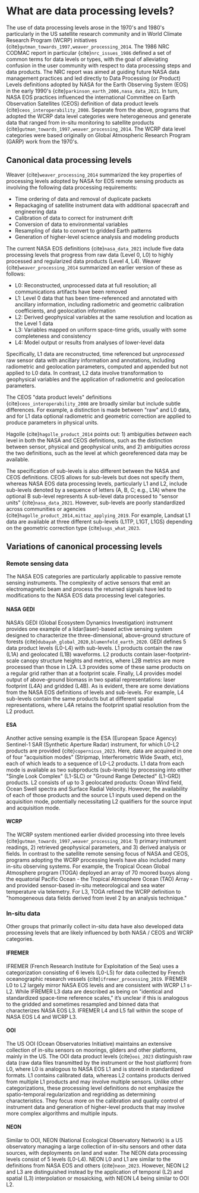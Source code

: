 # What are data processing levels?

The use of data processing levels arose in the 1970's and 1980's particularly in the US satellite research community and in World Climate Research Program (WCRP) initiatives {cite}`gutman_towards_1997,weaver_processing_2014`. The 1986 NRC CODMAC report in particular {cite}`nrc_issues_1986` defined a set of common terms for data levels or types, with the goal of alleviating confusion in the user community with respect to data processing steps and data products. The NRC report was aimed at guiding future NASA data management practices and led directly to Data Processing (or Product) Levels definitions adopted by NASA for the Earth Observing System (EOS) in the early 1990's {cite}`parkinson_earth_2006,nasa_data_2021`. In turn, NASA EOS practices influenced the international Committee on Earth Observation Satellites (CEOS) definition of data product levels {cite}`ceos_interoperability_2008`. Separate from the above, programs that adopted the WCRP data level categories were heterogeneous and generate data that ranged from in-situ monitoring to satellite products {cite}`gutman_towards_1997,weaver_processing_2014`. The WCRP data level categories were based originally on Global Atmospheric Research Program (GARP) work from the 1970's.


## Canonical data processing levels

Weaver {cite}`weaver_processing_2014` summarized the key properties of processing levels adopted by NASA for EOS remote sensing products as involving the following data processing requirements:

- Time ordering of data and removal of duplicate packets
- Repackaging of satellite instrument data with additional spacecraft and engineering data
- Calibration of data to correct for instrument drift
- Conversion of data to environmental variables
- Resampling of data to convert to gridded Earth patterns
- Generation of higher-level science analysis and modeling products

The current NASA EOS definitions {cite}`nasa_data_2021` include five data processing levels that progress from raw data (Level 0, L0) to highly processed and regularized data products (Level 4, L4). Weaver {cite}`weaver_processing_2014` summarized an earlier version of these as follows:

- L0: Reconstructed, unprocessed data at full resolution; all communications artifacts have been removed
- L1: Level 0 data that has been time-referenced and annotated with ancillary information, including radiometric and geometric calibration coefficients, and geolocation information
- L2: Derived geophysical variables at the same resolution and location as the Level 1 data
- L3: Variables mapped on uniform space-time grids, usually with some completeness and consistency
- L4: Model output or results from analyses of lower-level data

Specifically, L1 data are reconstructed, time referenced but _unprocessed_ raw sensor data with ancillary information and annotations, including radiometric and geolocation parameters, computed and appended but not applied to L0 data. In contrast, L2 data involve transformation to geophysical variables and the application of radiometric and geolocation parameters.

The CEOS "data product levels" definitions {cite}`ceos_interoperability_2008` are broadly similar but include subtle differences. For example, a distinction is made between "raw" and L0 data, and for L1 data optional radiometric and geometric correction are applied to produce parameters in physical units.

Hagolle {cite}`hagolle_product_2014` points out: 1) ambiguities _between_ each level in both the NASA and CEOS definitions, such as the distinction between sensor, physical and geophysical units, and 2) ambiguities _across_ the two definitions, such as the level at which georeferenced data may be available.

The specification of sub-levels is also different between the NASA and CEOS definitions. CEOS allows for sub-levels but does not specify them, whereas NASA EOS data processing levels, particularly L1 and L2, include sub-levels denoted by a sequence of letters (A, B, C; e.g., L1A) where the optional B sub-level represents A sub-level data processed to "sensor units" {cite}`nasa_data_2021`. However, sub-levels are poorly standardized across communities or agencies {cite}`hagolle_product_2014,mittaz_applying_2019`. For example, Landsat L1 data are available at three different sub-levels (L1TP, L1GT, L1GS) depending on the geometric correction type {cite}`usgs_what_2023`. 


## Variations of canonical processing levels

### Remote sensing data
The NASA EOS categories are particularly applicable to passive remote sensing instruments. The complexity of active sensors that emit an electromagnetic beam and process the returned signals have led to modifications to the NASA EOS data processing level categories.

#### NASA GEDI
NASA’s GEDI (Global Ecosystem Dynamics Investigation) instrument provides one example of a lidar(laser)-based active sensing system designed to characterize the three-dimensional, above-ground structure of forests {cite}`dubayah_global_2020,blumenfeld_earth_2020`. GEDI defines 5 data product levels (L0-L4) with sub-levels. L1 products contain the raw (L1A) and geolocated (L1B) waveforms. L2 products contain laser-footprint-scale canopy structure heights and metrics, where L2B metrics are more processed than those in L2A. L3 provides some of these same products on a regular grid rather than at a footprint scale. Finally, L4 provides model output of above-ground biomass in two spatial representations: laser footprint (L4A) and gridded (L4B). As is evident, there are some deviations from the NASA EOS definitions of levels and sub-levels. For example, L4 sub-levels contain the same products but at different spatial representations, where L4A retains the footprint spatial resolution from the L2 product. 

#### ESA
Another active sensing example is the ESA (European Space Agency) Sentinel-1 SAR (Synthetic Aperture Radar) instrument, for which L0-L2 products are provided {cite}`copernicus_2023`. Here, data are acquired in one of four “acquisition modes” (Stripmap, Interferometric Wide Swath, etc), each of which leads to a sequence of L0-L2 products. L1 data from each mode is available as two subproducts (sub-levels) by processing into either "Single Look Complex" (L1-SLC) or "Ground Range Detected" (L1-GRD) products. L2 consists of up to 3 geolocated products: Ocean Wind field, Ocean Swell spectra and Surface Radial Velocity. However, the availability of each of those products and the source L1 inputs used depend on the acquisition mode, potentially necessitating L2 qualifiers for the source input and acquisition mode.

#### WCRP
The WCRP system mentioned earlier divided processing into three levels {cite}`gutman_towards_1997,weaver_processing_2014`: 1) primary instrument readings, 2) retrieved geophysical parameters, and 3) derived analysis or fields. In contrast to the satellite remote sensing focus of NASA and CEOS, programs adopting the WCRP processing levels have also included many in-situ observing systems. For example, the Tropical Ocean Global Atmosphere program (TOGA) deployed an array of 70 moored buoys along the equatorial Pacific Ocean - the Tropical Atmosphere Ocean (TAO) Array - and provided sensor-based in-situ meteorological and sea water temperature via telemetry. For L3, TOGA refined the WCRP definition to "homogeneous data fields derived from level 2 by an analysis technique."


### In-situ data

Other groups that primarily collect in-situ data have also developed data processing levels that are likely influenced by both NASA / CEOS and WCRP categories.

#### IFREMER
IFREMER (French Research Institute for Exploitation of the Sea) uses a categorization consisting of 6 levels (L0-L5) for data collected by French oceanographic research vessels {cite}`ifremer_processing_2019`. IFREMER L0 to L2 largely mirror NASA EOS levels and are consistent with WCRP L1 s-L2. While IFREMER L3 data are described as being on "identical and standardized space-time reference scales," it’s unclear if this is analogous to the gridded and sometimes resampled and binned data that characterizes NASA EOS L3. IFREMER L4 and L5 fall within the scope of NASA EOS L4 and WCRP L3.

#### OOI
The US OOI (Ocean Observatories Initiative) maintains an extensive collection of in-situ sensors on moorings, gliders and other platforms, mainly in the US. The OOI data product levels {cite}`ooi_2023` distinguish raw data (raw data files transmitted by the instrument or the host platform) from L0, where L0 is analogous to NASA EOS L1 and is stored in standardized formats. L1 contains calibrated data, whereas L2 contains products derived from multiple L1 products and may involve multiple sensors. Unlike other categorizations, these processing level definitions do not emphasize the spatio-temporal regularization and regridding as determining characteristics. They focus more on the calibration and quality control of instrument data and generation of higher-level products that may involve more complex algorithms and multiple inputs.

#### NEON
Similar to OOI, NEON (National Ecological Observatory Network) is a US observatory managing a large collection of in-situ sensors and other data sources, with deployments on land and water. The NEON data processing levels consist of 5 levels (L0-L4). NEON L0 and L1 are similar to the definitions from NASA EOS and others {cite}`neon_2023`. However, NEON L2 and L3 are distinguished instead by the application of temporal (L2) and spatial (L3) interpolation or mosaicking, with NEON L4 being similar to OOI L2.
